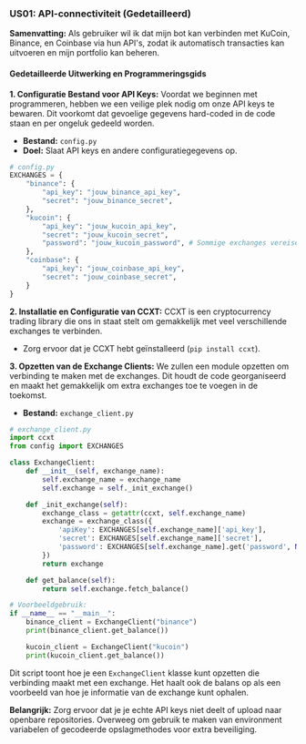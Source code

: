 ### US01: API-connectiviteit (Gedetailleerd)

**Samenvatting:** Als gebruiker wil ik dat mijn bot kan verbinden met KuCoin, Binance, en Coinbase via hun API's, zodat ik automatisch transacties kan uitvoeren en mijn portfolio kan beheren.

#### Gedetailleerde Uitwerking en Programmeringsgids

**1. Configuratie Bestand voor API Keys:**
Voordat we beginnen met programmeren, hebben we een veilige plek nodig om onze API keys te bewaren. Dit voorkomt dat gevoelige gegevens hard-coded in de code staan en per ongeluk gedeeld worden.

- **Bestand:** `config.py`
- **Doel:** Slaat API keys en andere configuratiegegevens op.

```python
# config.py
EXCHANGES = {
    "binance": {
        "api_key": "jouw_binance_api_key",
        "secret": "jouw_binance_secret",
    },
    "kucoin": {
        "api_key": "jouw_kucoin_api_key",
        "secret": "jouw_kucoin_secret",
        "password": "jouw_kucoin_password", # Sommige exchanges vereisen extra informatie zoals een password.
    },
    "coinbase": {
        "api_key": "jouw_coinbase_api_key",
        "secret": "jouw_coinbase_secret",
    }
}
```

**2. Installatie en Configuratie van CCXT:**
CCXT is een cryptocurrency trading library die ons in staat stelt om gemakkelijk met veel verschillende exchanges te verbinden.

- Zorg ervoor dat je CCXT hebt geïnstalleerd (`pip install ccxt`).

**3. Opzetten van de Exchange Clients:**
We zullen een module opzetten om verbinding te maken met de exchanges. Dit houdt de code georganiseerd en maakt het gemakkelijk om extra exchanges toe te voegen in de toekomst.

- **Bestand:** `exchange_client.py`

```python
# exchange_client.py
import ccxt
from config import EXCHANGES

class ExchangeClient:
    def __init__(self, exchange_name):
        self.exchange_name = exchange_name
        self.exchange = self._init_exchange()

    def _init_exchange(self):
        exchange_class = getattr(ccxt, self.exchange_name)
        exchange = exchange_class({
            'apiKey': EXCHANGES[self.exchange_name]['api_key'],
            'secret': EXCHANGES[self.exchange_name]['secret'],
            'password': EXCHANGES[self.exchange_name].get('password', None), # Niet alle exchanges vereisen een password.
        })
        return exchange

    def get_balance(self):
        return self.exchange.fetch_balance()

# Voorbeeldgebruik:
if __name__ == "__main__":
    binance_client = ExchangeClient("binance")
    print(binance_client.get_balance())

    kucoin_client = ExchangeClient("kucoin")
    print(kucoin_client.get_balance())
```

Dit script toont hoe je een `ExchangeClient` klasse kunt opzetten die verbinding maakt met een exchange. Het haalt ook de balans op als een voorbeeld van hoe je informatie van de exchange kunt ophalen.

**Belangrijk:** Zorg ervoor dat je je echte API keys niet deelt of upload naar openbare repositories. Overweeg om gebruik te maken van environment variabelen of gecodeerde opslagmethodes voor extra beveiliging.